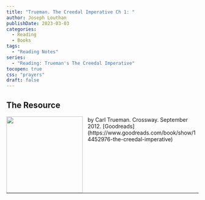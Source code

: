 ```yaml
---
title: "Trueman. The Creedal Imperative Ch 1: "
author: Joseph Louthan
publishDate: 2023-03-03
categories:
  - Reading
  - Books
tags:
  - "Reading Notes"
series:
  - "Reading: Trueman's The Creedal Imperative"
tocopen: true
css: "prayers"
draft: false
---
```


## The Resource

<p style="clear:both;">

<img src="https://theologic.us/images/resources/book-trueman-creedal-imperative.jpg" align="left" width="200" style="padding-right: 10px" />  
by Carl Trueman.  
Crossway. September 2012.  
[Goodreads](https://www.goodreads.com/book/show/14452976-the-creedal-imperative)

<p style="clear:both;">

---

